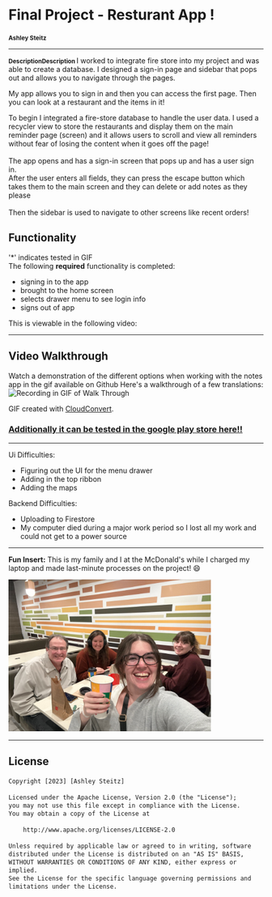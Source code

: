 # Final Project - Resturant App !
<span style="font-size: smaller;"><strong>Ashley Steitz</strong></span>

---
<span style="font-size: smaller;"><strong> DescriptionDescription </strong> </span>
I worked to integrate fire store into my project and was able to create a database. I designed a sign-in page and 
sidebar that pops out and allows you to navigate through the pages.

My app allows you to sign in and then you can access the first page. Then you can look at a restaurant and the items in it!



 
To begin I integrated a fire-store database to handle the user data. I used a recycler view to store the restaurants and display them on the main reminder page (screen)
and it allows users to scroll and view all reminders without fear of losing the content when it goes off the page!
<br>
<br>
The app opens and has a sign-in screen that pops up and has a user sign in. 
<br>
After the user enters all fields, they can press the escape button which takes them to the main screen and they can delete or add notes as they please
<br>
<br>
Then the sidebar is used to navigate to other screens like recent orders! 


## Functionality
'*' indicates tested in GIF  
The following **required** functionality is completed:
<br>
* signing in to the app
* brought to the home screen
* selects drawer menu to see login info
* signs out of app

This is viewable in the following video:

---
## Video Walkthrough
Watch a demonstration of the different options when working with the notes app in the gif available on Github
Here's a walkthrough of a few translations:
<br>
![Recording in GIF of Walk Through](https://github.com/asteitz/FinalProjectIThink/blob/master/FinalProjectRecording.gif)

GIF created with [CloudConvert](https://cloudconvert.com/).

### [Additionally it can be tested in the google play store here!!](https://play.google.com/apps/internaltest/4701436042033177496)
---

Ui Difficulties:
- Figuring out the UI for the menu drawer
- Adding in the top ribbon
- Adding the maps

Backend Difficulties:
- Uploading to Firestore
- My computer died during a major work period so I lost all my work and could not get to a power source
---

**Fun Insert:** This is my family and I at the McDonald's while I charged my laptop and made last-minute processes on the project! 😄

<img src="https://github.com/asteitz/FinalProjectIThink/blob/master/mcdonalds.jpeg" alt="McDonald's" width="400"/>

---

## License

    Copyright [2023] [Ashley Steitz]

    Licensed under the Apache License, Version 2.0 (the "License");
    you may not use this file except in compliance with the License.
    You may obtain a copy of the License at

        http://www.apache.org/licenses/LICENSE-2.0

    Unless required by applicable law or agreed to in writing, software
    distributed under the License is distributed on an "AS IS" BASIS,
    WITHOUT WARRANTIES OR CONDITIONS OF ANY KIND, either express or implied.
    See the License for the specific language governing permissions and
    limitations under the License.
